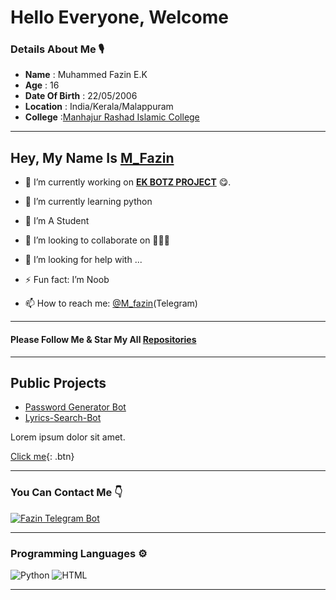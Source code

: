 

<!--
**FazinEk** is a ✨ _special_ ✨ repository because its `README.md` (this file) appears on your GitHub profile.

Here are some ideas to get you started:

- 🔭 I’m currently working on ...
- 🌱 I’m currently learning ...
- 👯 I’m looking to collaborate on ...
- 🤔 I’m looking for help with ...
- 💬 Ask me about ...
- 📫 How to reach me: ...
- 😄 Pronouns: ...
- ⚡ Fun fact: ...
-->


# Hello Everyone, Welcome 

### Details About Me 🎙️

- <b>Name</b> : Muhammed Fazin E.K
- <b>Age</b> : 16
- <b>Date Of Birth</b> : 22/05/2006
- <b>Location</b> : India/Kerala/Malappuram
- <b>College</b> :[Manhajur Rashad Islamic College](https://youtube.com/user/Manhajchelembra)

---

## Hey, My Name Is [M_Fazin](https://telegram.dog/M_fazin)

- 🔭 I’m currently working on <b>[EK BOTZ PROJECT](https://t.me/EKBOTZ_UPDATE)</b> 😋.

- 🌱 I’m currently learning python

- 📖 I’m A Student

- 👯 I’m looking to collaborate on 🤷🏻‍♂️

- 🤔 I’m looking for help with ...

- ⚡ Fun fact: I’m Noob 

- 📫 How to reach me: [@M_fazin](https://telegram.dog/M_fazin)(Telegram)

---

#### Please Follow Me & Star My All [Repositories](https://github.com/M-fazin?tab=repositories)

---

## Public Projects

- [Password Generator Bot](https://github.com/M-fazin/Password-Generator-Bot)
- [Lyrics-Search-Bot](https://github.com/M-fazin/Lyrics-Search-Bot)

Lorem ipsum dolor sit amet.

[Click me](http://www.google.com){: .btn}

---

### You Can Contact Me 👇

[![Fazin Telegram Bot](https://img.shields.io/badge/Telegram-2EA3E6?&style=for-the-badge&logo=telegram)](https://telegram.dog/M_fazin_bot)

---

### Programming Languages ⚙️
![Python](https://img.shields.io/badge/Python-FFD43B?style=for-the-badge&logo=python&logoColor=blue)
![HTML](https://img.shields.io/badge/HTML5-E34F26?style=for-the-badge&logo=html5&logoColor=white)


---
